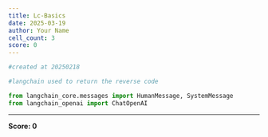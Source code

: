 ```yaml
---
title: Lc-Basics
date: 2025-03-19
author: Your Name
cell_count: 3
score: 0
---
```


```python
#created at 20250218
```


```python
#langchain used to return the reverse code
```


```python
from langchain_core.messages import HumanMessage, SystemMessage
from langchain_openai import ChatOpenAI
```


---
**Score: 0**